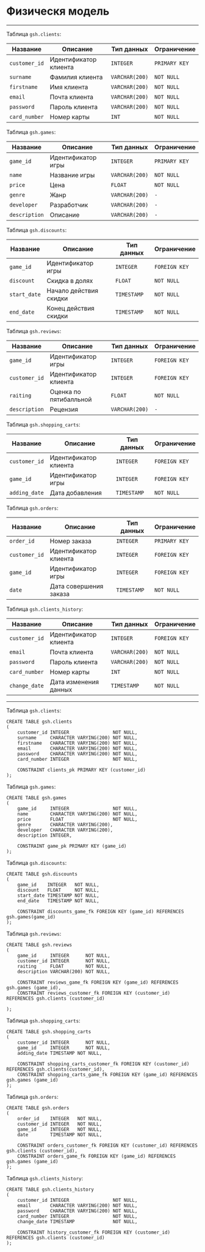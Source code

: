 # Физическя модель

---

Таблица `gsh.clients`:

| Название      | Описание              | Тип данных     | Ограничение   |
|---------------|-----------------------|----------------|---------------|
| `customer_id` | Идентификатор клиента | `INTEGER`      | `PRIMARY KEY` |
| `surname`     | Фамилия клиента       | `VARCHAR(200)` | `NOT NULL`    |
| `firstname`   | Имя клиента           | `VARCHAR(200)` | `NOT NULL`    |
| `email`       | Почта клиента         | `VARCHAR(200)` | `NOT NULL`    |
| `password`    | Пароль клиента        | `VARCHAR(200)` | `NOT NULL`    |
| `card_number` | Номер карты           | `INT`          | `NOT NULL`    |

Таблица `gsh.games`:

| Название      | Описание           | Тип данных     | Ограничение   |
|---------------|--------------------|----------------|---------------|
| `game_id`     | Идентификатор игры | `INTEGER`      | `PRIMARY KEY` |
| `name`        | Название игры      | `VARCHAR(200)` | `NOT NULL`    |
| `price`       | Цена               | `FLOAT`        | `NOT NULL`    |
| `genre`       | Жанр               | `VARCHAR(200)` | `-`           |
| `developer`   | Разработчик        | `VARCHAR(200)` | `-`           |
| `description` | Описание           | `VARCHAR(200)` | `-`           |

Таблица `gsh.discounts`:

| Название      | Описание               | Тип данных     | Ограничение   |
|---------------|------------------------|----------------|---------------|
| `game_id`     | Идентификатор игры     | `INTEGER`      | `FOREIGN KEY` |
| `discount`    | Скидка в долях         | `FLOAT`        | `NOT NULL`    |
| `start_date`  | Начало действия скидки | `TIMESTAMP`    | `NOT NULL`    |
| `end_date`    | Конец действия скидки  | `TIMESTAMP`    | `NOT NULL`    |


Таблица `gsh.reviews`:

| Название      | Описание               | Тип данных     | Ограничение   |
|---------------|------------------------|----------------|---------------|
| `game_id`     | Идентификатор игры     | `INTEGER`      | `FOREIGN KEY` |
| `customer_id` | Идентификатор клиента  | `INTEGER`      | `FOREIGN KEY` |
| `raiting`     | Оценка по пятибалльной | `FLOAT`        | `NOT NULL`    |
| `description` | Рецензия               | `VARCHAR(200)` | `-`           |

Таблица `gsh.shopping_carts`:

| Название      | Описание              | Тип данных     | Ограничение   |
|---------------|-----------------------|----------------|---------------|
| `customer_id` | Идентификатор клиента | `INTEGER`      | `FOREIGN KEY` |
| `game_id`     | Идентификатор игры    | `INTEGER`      | `FOREIGN KEY` |
| `adding_date` | Дата добавления       | `TIMESTAMP`    | `NOT NULL`    |

Таблица `gsh.orders`:

| Название      | Описание               | Тип данных  | Ограничение   |
|---------------|------------------------|-------------|---------------|
| `order_id`    | Номер заказа           | `INTEGER`   | `PRIMARY KEY` |
| `customer_id` | Идентификатор клиента  | `INTEGER`   | `FOREIGN KEY` |
| `game_id`     | Идентификатор игры     | `INTEGER`   | `FOREIGN KEY` |
| `date`        | Дата совершения заказа | `TIMESTAMP` | `NOT NULL`    |

Таблица `gsh.clients_history`:

| Название      | Описание              | Тип данных     | Ограничение   |
|---------------|-----------------------|----------------|---------------|
| `customer_id` | Идентификатор клиента | `INTEGER`      | `FOREIGN KEY` |
| `email`       | Почта клиента         | `VARCHAR(200)` | `NOT NULL`    |
| `password`    | Пароль клиента        | `VARCHAR(200)` | `NOT NULL`    |
| `card_number` | Номер карты           | `INT`          | `NOT NULL`    |
| `change_date` | Дата изменения данных | `TIMESTAMP`    | `NOT NULL`    |

---
Таблица `gsh.clients`:
```postgresql
CREATE TABLE gsh.clients
(
    customer_id INTEGER                NOT NULL,
    surname     CHARACTER VARYING(200) NOT NULL,
    firstname   CHARACTER VARYING(200) NOT NULL,
    email       CHARACTER VARYING(200) NOT NULL,
    password    CHARACTER VARYING(200) NOT NULL,
    card_number INTEGER                NOT NULL,

    CONSTRAINT clients_pk PRIMARY KEY (customer_id)
);
```
Таблица `gsh.games`:
```postgresql
CREATE TABLE gsh.games
(
    game_id     INTEGER                NOT NULL,
    name        CHARACTER VARYING(200) NOT NULL,
    price       FLOAT                  NOT NULL,
    genre       CHARACTER VARYING(200),
    developer   CHARACTER VARYING(200),
    description INTEGER,

    CONSTRAINT game_pk PRIMARY KEY (game_id)
);
```
Таблица `gsh.discounts`:
```postgresql
CREATE TABLE gsh.discounts
(
    game_id    INTEGER   NOT NULL,
    discount   FLOAT     NOT NULL,
    start_date TIMESTAMP NOT NULL,
    end_date   TIMESTAMP NOT NULL,

    CONSTRAINT discounts_game_fk FOREIGN KEY (game_id) REFERENCES gsh.games(game_id)
);
```

Таблица `gsh.reviews`:
```postgresql
CREATE TABLE gsh.reviews
(
    game_id     INTEGER      NOT NULL,
    customer_id INTEGER      NOT NULL,
    raiting     FLOAT        NOT NULL,
    description VARCHAR(200) NOT NULL,

    CONSTRAINT reviews_game_fk FOREIGN KEY (game_id) REFERENCES gsh.games (game_id),
    CONSTRAINT reviews_customer_fk FOREIGN KEY (customer_id) REFERENCES gsh.clients (customer_id)

);
```
Таблица `gsh.shopping_carts`:
```postgresql
CREATE TABLE gsh.shopping_carts
(
    customer_id INTEGER      NOT NULL,
    game_id     INTEGER      NOT NULL,
    adding_date TIMESTAMP NOT NULL,

    CONSTRAINT shopping_carts_customer_fk FOREIGN KEY (customer_id) REFERENCES gsh.clients(customer_id),
    CONSTRAINT shopping_carts_game_fk FOREIGN KEY (game_id) REFERENCES gsh.games (game_id)
);
```
Таблица `gsh.orders`:
```postgresql
CREATE TABLE gsh.orders
(
    order_id    INTEGER   NOT NULL,
    customer_id INTEGER   NOT NULL,
    game_id     INTEGER   NOT NULL,
    date        TIMESTAMP NOT NULL,

    CONSTRAINT orders_customer_fk FOREIGN KEY (customer_id) REFERENCES gsh.clients (customer_id),
    CONSTRAINT orders_game_fk FOREIGN KEY (game_id) REFERENCES gsh.games (game_id)
);
```
Таблица `gsh.clients_history`:
```postgresql
CREATE TABLE gsh.clients_history
(
    customer_id INTEGER                NOT NULL,
    email       CHARACTER VARYING(200) NOT NULL,
    password    CHARACTER VARYING(200) NOT NULL,
    card_number INTEGER                NOT NULL,
    change_date TIMESTAMP              NOT NULL,

    CONSTRAINT history_customer_fk FOREIGN KEY (customer_id) REFERENCES gsh.clients (customer_id)
);
```




